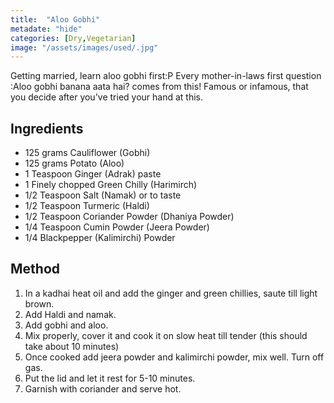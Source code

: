 ```yaml
---
title:  "Aloo Gobhi"
metadate: "hide"
categories: [Dry,Vegetarian]
image: "/assets/images/used/.jpg"
---
```


Getting married, learn aloo gobhi first:P
Every mother-in-laws first question :Aloo gobhi banana aata hai? comes from this!
Famous or infamous, that you decide after you've tried your hand at this. 

## Ingredients

- 125 grams Cauliflower (Gobhi)
- 125 grams Potato (Aloo)
- 1 Teaspoon Ginger (Adrak) paste
- 1 Finely chopped Green Chilly (Harimirch)
- 1/2 Teaspoon Salt (Namak) or to taste
- 1/2 Teaspoon Turmeric (Haldi)
- 1/2 Teaspoon Coriander Powder (Dhaniya Powder)
- 1/4 Teaspoon Cumin Powder (Jeera Powder)
- 1/4  Blackpepper (Kalimirchi) Powder


## Method

1. In a kadhai heat oil and add the ginger and green chillies, saute till light brown. 
2. Add Haldi and namak. 
3. Add gobhi and aloo. 
4. Mix properly, cover it and cook it on slow heat till tender (this should take about 10 minutes)
5. Once cooked add jeera powder and kalimirchi powder, mix well. Turn off gas. 
6. Put the lid and let it rest for 5-10 minutes. 
7. Garnish with coriander and serve hot. 

